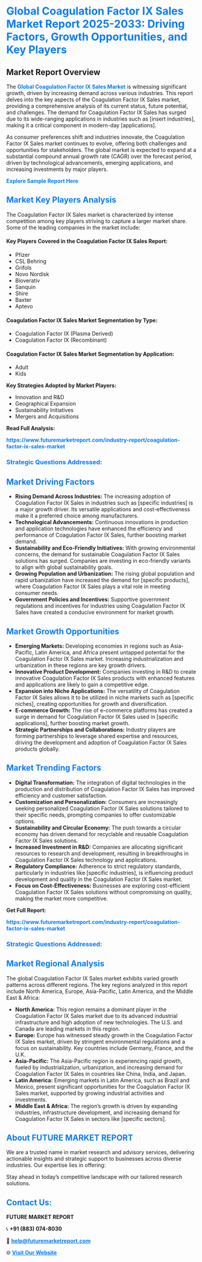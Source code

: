 <h1 style="color: #007BFF;">Global Coagulation Factor IX Sales Market Report 2025-2033: Driving Factors, Growth Opportunities, and Key Players</h1>

<section id="overview">
<h2>Market Report Overview</h2>
<p>The <a href="https://www.futuremarketreport.com/industry-report/coagulation-factor-ix-sales-market" style="color: #007BFF; text-decoration: none;"><strong>Global Coagulation Factor IX Sales Market</strong></a> is witnessing significant growth, driven by increasing demand across various industries. This report delves into the key aspects of the Coagulation Factor IX Sales market, providing a comprehensive analysis of its current status, future potential, and challenges. The demand for Coagulation Factor IX Sales has surged due to its wide-ranging applications in industries such as [insert industries], making it a critical component in modern-day [applications].</p>
<p>As consumer preferences shift and industries innovate, the Coagulation Factor IX Sales market continues to evolve, offering both challenges and opportunities for stakeholders. The global market is expected to expand at a substantial compound annual growth rate (CAGR) over the forecast period, driven by technological advancements, emerging applications, and increasing investments by major players.</p>
</section>

<section id="overview">
<p><a href="https://www.futuremarketreport.com/request-sample/reportId=108878" style="color: #007BFF; text-decoration: none;"><strong>Explore Sample Report Here</strong></a></p>
</section>

<section id="key-players">
<h2 style="color: #007BFF;">Market Key Players Analysis</h2>
<p>The Coagulation Factor IX Sales market is characterized by intense competition among key players striving to capture a larger market share. Some of the leading companies in the market include:</p>
<h4>Key Players Covered in the Coagulation Factor IX Sales Report:</h4>
<ul><li>Pfizer</li><li>CSL Behring</li><li>Grifols</li><li>Novo Nordisk</li><li>Bioverativ</li><li>Sanquin</li><li>Shire</li><li>Baxter</li><li>Aptevo</li></ul>
<h4>Coagulation Factor IX Sales Market Segmentation by Type:</h4>
<ul><li>Coagulation Factor IX (Plasma Derived)</li><li>Coagulation Factor IX (Recombinant)</li></ul>

<h4>Coagulation Factor IX Sales Market Segmentation by Application:</h4>
<ul><li>Adult</li><li>Kids</li></ul>
<p><strong>Key Strategies Adopted by Market Players:</strong></p>
<ul>
<li>Innovation and R&D</li>
<li>Geographical Expansion</li>
<li>Sustainability Initiatives</li>
<li>Mergers and Acquisitions</li>
</ul>
</section>

<section>
<p><strong>Read Full Analysis: </strong></p><a href="https://www.futuremarketreport.com/industry-report/coagulation-factor-ix-sales-market" style="color: #007BFF; text-decoration: none;"><strong>https://www.futuremarketreport.com/industry-report/coagulation-factor-ix-sales-market</strong></a>
<h3 style="color: #007BFF;">Strategic Questions Addressed:</h3>
</section>

<section id="driving-factors">
<h2 style="color: #007BFF;">Market Driving Factors</h2>
<ul>
<li><strong>Rising Demand Across Industries:</strong> The increasing adoption of Coagulation Factor IX Sales in industries such as [specific industries] is a major growth driver. Its versatile applications and cost-effectiveness make it a preferred choice among manufacturers.</li>
<li><strong>Technological Advancements:</strong> Continuous innovations in production and application technologies have enhanced the efficiency and performance of Coagulation Factor IX Sales, further boosting market demand.</li>
<li><strong>Sustainability and Eco-Friendly Initiatives:</strong> With growing environmental concerns, the demand for sustainable Coagulation Factor IX Sales solutions has surged. Companies are investing in eco-friendly variants to align with global sustainability goals.</li>
<li><strong>Growing Population and Urbanization:</strong> The rising global population and rapid urbanization have increased the demand for [specific products], where Coagulation Factor IX Sales plays a vital role in meeting consumer needs.</li>
<li><strong>Government Policies and Incentives:</strong> Supportive government regulations and incentives for industries using Coagulation Factor IX Sales have created a conducive environment for market growth.</li>
</ul>
</section>

<section id="growth-opportunities">
<h2 style="color: #007BFF;">Market Growth Opportunities</h2>
<ul>
<li><strong>Emerging Markets:</strong> Developing economies in regions such as Asia-Pacific, Latin America, and Africa present untapped potential for the Coagulation Factor IX Sales market. Increasing industrialization and urbanization in these regions are key growth drivers.</li>
<li><strong>Innovative Product Development:</strong> Companies investing in R&D to create innovative Coagulation Factor IX Sales products with enhanced features and applications are likely to gain a competitive edge.</li>
<li><strong>Expansion into Niche Applications:</strong> The versatility of Coagulation Factor IX Sales allows it to be utilized in niche markets such as [specific niches], creating opportunities for growth and diversification.</li>
<li><strong>E-commerce Growth:</strong> The rise of e-commerce platforms has created a surge in demand for Coagulation Factor IX Sales used in [specific applications], further boosting market growth.</li>
<li><strong>Strategic Partnerships and Collaborations:</strong> Industry players are forming partnerships to leverage shared expertise and resources, driving the development and adoption of Coagulation Factor IX Sales products globally.</li>
</ul>
</section>

<section id="trending-factors">
<h2 style="color: #007BFF;">Market Trending Factors</h2>
<ul>
<li><strong>Digital Transformation:</strong> The integration of digital technologies in the production and distribution of Coagulation Factor IX Sales has improved efficiency and customer satisfaction.</li>
<li><strong>Customization and Personalization:</strong> Consumers are increasingly seeking personalized Coagulation Factor IX Sales solutions tailored to their specific needs, prompting companies to offer customizable options.</li>
<li><strong>Sustainability and Circular Economy:</strong> The push towards a circular economy has driven demand for recyclable and reusable Coagulation Factor IX Sales solutions.</li>
<li><strong>Increased Investment in R&D:</strong> Companies are allocating significant resources to research and development, resulting in breakthroughs in Coagulation Factor IX Sales technology and applications.</li>
<li><strong>Regulatory Compliance:</strong> Adherence to strict regulatory standards, particularly in industries like [specific industries], is influencing product development and quality in the Coagulation Factor IX Sales market.</li>
<li><strong>Focus on Cost-Effectiveness:</strong> Businesses are exploring cost-efficient Coagulation Factor IX Sales solutions without compromising on quality, making the market more competitive.</li>
</ul>
</section>

<section>
<p><strong>Get Full Report: </strong></p><a href="https://www.futuremarketreport.com/industry-report/coagulation-factor-ix-sales-market" style="color: #007BFF; text-decoration: none;"><strong>https://www.futuremarketreport.com/industry-report/coagulation-factor-ix-sales-market</strong></a>
<h3 style="color: #007BFF;">Strategic Questions Addressed:</h3>
</section>


<section id="regional-analysis">
<h2 style="color: #007BFF;">Market Regional Analysis</h2>
<p>The global Coagulation Factor IX Sales market exhibits varied growth patterns across different regions. The key regions analyzed in this report include North America, Europe, Asia-Pacific, Latin America, and the Middle East & Africa:</p>
<ul>
<li><strong>North America:</strong> This region remains a dominant player in the Coagulation Factor IX Sales market due to its advanced industrial infrastructure and high adoption of new technologies. The U.S. and Canada are leading markets in this region.</li>
<li><strong>Europe:</strong> Europe has witnessed steady growth in the Coagulation Factor IX Sales market, driven by stringent environmental regulations and a focus on sustainability. Key countries include Germany, France, and the U.K.</li>
<li><strong>Asia-Pacific:</strong> The Asia-Pacific region is experiencing rapid growth, fueled by industrialization, urbanization, and increasing demand for Coagulation Factor IX Sales in countries like China, India, and Japan.</li>
<li><strong>Latin America:</strong> Emerging markets in Latin America, such as Brazil and Mexico, present significant opportunities for the Coagulation Factor IX Sales market, supported by growing industrial activities and investments.</li>
<li><strong>Middle East & Africa:</strong> The region’s growth is driven by expanding industries, infrastructure development, and increasing demand for Coagulation Factor IX Sales in sectors like [specific sectors].</li>
</ul>
</section>

<footer>
<h2 style="color: #007BFF;">About FUTURE MARKET REPORT</h2>
<p>We are a trusted name in market research and advisory services, delivering actionable insights and strategic support to businesses across diverse industries. Our expertise lies in offering:</p>

<p>Stay ahead in today’s competitive landscape with our tailored research solutions.</p>

<h2 style="color: #007BFF;">Contact Us:</h2>
<p><strong>FUTURE MARKET REPORT</strong></p>
<p>📞 <strong>+91 (883) 074-8030</strong></p>
<p>📧 <strong><a href="mailto:help@futuremarketreport.com" style="color: #007BFF;">help@futuremarketreport.com</a></strong></p>
<p>🌐 <strong><a href="https://www.futuremarketreport.com/" style="color: #007BFF;">Visit Our Website</a></strong></p>
</footer>